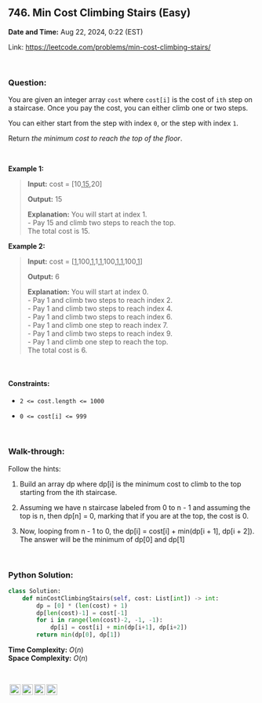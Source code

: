 ## 746. Min Cost Climbing Stairs (Easy)
**Date and Time:** Aug 22, 2024, 0:22 (EST)

Link: https://leetcode.com/problems/min-cost-climbing-stairs/

<br>

### Question:
You are given an integer array `cost` where `cost[i]` is the cost of `ith` step on a staircase. Once you pay the cost, you can either climb one or two steps.

You can either start from the step with index `0`, or the step with index `1`.

Return _the minimum cost to reach the top of the floor_.

<br>

**Example 1:**
> **Input:** cost = [10,<u>15</u>,20]
> 
> **Output:** 15
>
> **Explanation:** You will start at index 1. <br>
> \- Pay 15 and climb two steps to reach the top. <br>
> The total cost is 15.

**Example 2:**
> **Input:** cost = [<u>1</u>,100,<u>1</u>,1,<u>1</u>,100,<u>1</u>,<u>1</u>,100,<u>1</u>]
> 
> **Output:** 6
>
> **Explanation:** You will start at index 0. <br>
> \- Pay 1 and climb two steps to reach index 2. <br>
> \- Pay 1 and climb two steps to reach index 4. <br>
> \- Pay 1 and climb two steps to reach index 6. <br>
> \- Pay 1 and climb one step to reach index 7. <br>
> \- Pay 1 and climb two steps to reach index 9. <br>
> \- Pay 1 and climb one step to reach the top. <br>
> The total cost is 6.


<br>

#### Constraints:
* `2 <= cost.length <= 1000`

* `0 <= cost[i] <= 999`

<br>

### Walk-through: 
Follow the hints:

1. Build an array dp where dp[i] is the minimum cost to climb to the top starting from the ith staircase.

2. Assuming we have n staircase labeled from 0 to n - 1 and assuming the top is n, then dp[n] = 0, marking that if you are at the top, the cost is 0.

3. Now, looping from n - 1 to 0, the dp[i] = cost[i] + min(dp[i + 1], dp[i + 2]). The answer will be the minimum of dp[0] and dp[1]

<br>

### Python Solution:
```python
class Solution:
    def minCostClimbingStairs(self, cost: List[int]) -> int:
        dp = [0] * (len(cost) + 1)
        dp[len(cost)-1] = cost[-1]
        for i in range(len(cost)-2, -1, -1):
            dp[i] = cost[i] + min(dp[i+1], dp[i+2])
        return min(dp[0], dp[1])
```
**Time Complexity:** $O(n)$ <br>
**Space Complexity:** $O(n)$

<br>

<img style="height:22px!important;margin-left:3px;vertical-align:text-bottom;" src="https://mirrors.creativecommons.org/presskit/icons/cc.svg?ref=chooser-v1" alt="CC BY-NC-SA" title="CC BY-NC-SA"><img style="height:22px!important;margin-left:3px;vertical-align:text-bottom;" src="https://mirrors.creativecommons.org/presskit/icons/by.svg?ref=chooser-v1" alt="BY: credit must be given to the creator" title="BY: credit must be given to the creator"><img style="height:22px!important;margin-left:3px;vertical-align:text-bottom;" src="https://mirrors.creativecommons.org/presskit/icons/nc.svg?ref=chooser-v1" alt="NC: Only noncommercial uses of the work are permitted" title="NC: Only noncommercial uses of the work are permitted"><img style="height:22px!important;margin-left:3px;vertical-align:text-bottom;" src="https://mirrors.creativecommons.org/presskit/icons/sa.svg?ref=chooser-v1" alt="SA: Adaptations must be shared under the same terms" title="SA: Adaptations must be shared under the same terms">
